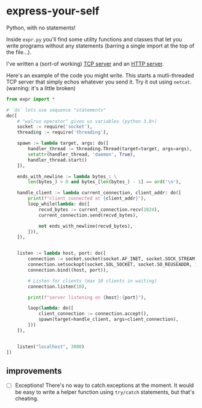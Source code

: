 # express-your-self

Python, with no statements!

Inside `expr.py` you'll find some utility functions and classes that let you write programs without any statements (barring a single import at the top of the file...).

I've written a (sort-of working) [TCP server](https://github.com/christianscott/express-your-self/blob/master/tcp_server.py) and an [HTTP server](https://github.com/christianscott/express-your-self/blob/master/http_server.py).

Here's an example of the code you might write. This starts a mutli-threaded TCP server that simply echos whatever you send it. Try it out using `netcat`. (warning: it's a little broken)

```python
from expr import *

# `do` lets use sequence "statements"
do([
    # "walrus operator" gives us variables (python 3.8+)
    socket := require('socket'),
    threading := require('threading'),

    spawn := lambda target, args: do([
        handler_thread := threading.Thread(target=target, args=args),
        setattr(handler_thread, 'daemon', True),
        handler_thread.start()
    ]),

    ends_with_newline := lambda bytes_: \
        len(bytes_) > 0 and bytes_[len(bytes_) - 1] == ord('\n'),

    handle_client := lambda current_connection, client_addr: do([
        print(f"client connected at {client_addr}"),
        loop_while(lambda: do([
            recvd_bytes := current_connection.recv(1024),
            current_connection.send(recvd_bytes),

            not ends_with_newline(recvd_bytes),
        ])),
    ]),


    listen := lambda host, port: do([
        connection := socket.socket(socket.AF_INET, socket.SOCK_STREAM),
        connection.setsockopt(socket.SOL_SOCKET, socket.SO_REUSEADDR, 1),
        connection.bind((host, port)),

        # Listen for clients (max 10 clients in waiting)
        connection.listen(10),

        print(f"server listening on {host}:{port}"),

        loop(lambda: do([
            client_connection := connection.accept(),
            spawn(target=handle_client, args=client_connection),
        ]))
    ]),


    listen("localhost", 3000)
])

```

## improvements

- [ ] Exceptions! There's no way to catch exceptions at the moment. It would be easy to write a helper function using `try/catch` statements, but that's cheating.

